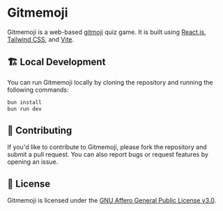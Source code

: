 # Gitmemoji

Gitmemoji is a web-based [gitmoji](https://gitmoji.dev/) quiz game. It is built using [React.js](https://reactjs.org/), [Tailwind CSS](https://tailwindcss.com/), and [Vite](https://vitejs.dev/).

## 🏗️ Local Development

You can run Gitmemoji locally by cloning the repository and running the following commands:

```bash
bun install
bun run dev
```

## 📝 Contributing

If you'd like to contribute to Gitmemoji, please fork the repository and submit a pull request. You can also report bugs or request features by opening an issue.

## 📄 License

Gitmemoji is licensed under the [GNU Affero General Public License v3.0](LICENSE).
